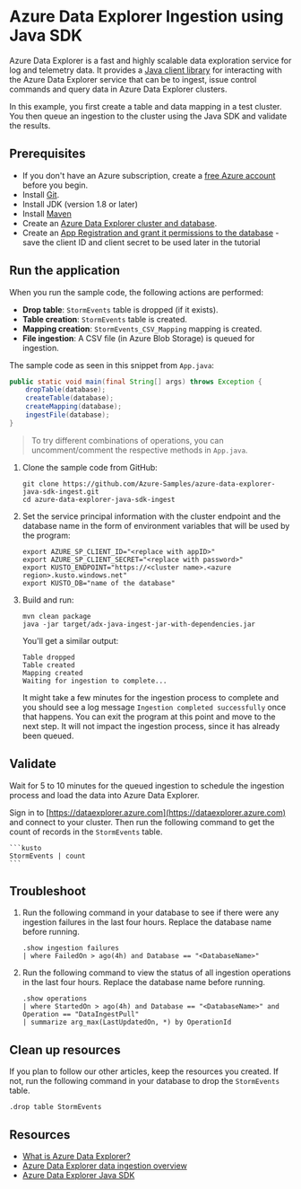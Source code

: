 # Azure Data Explorer Ingestion using Java SDK

Azure Data Explorer is a fast and highly scalable data exploration service for log and telemetry data. It provides a [Java client library](kusto/api/java/kusto-java-client-library.md) for interacting with the Azure Data Explorer service that can be to ingest, issue control commands and query data in Azure Data Explorer clusters.

In this example, you first create a table and data mapping in a test cluster. You then queue an ingestion to the cluster using the Java SDK and validate the results.

## Prerequisites

* If you don't have an Azure subscription, create a [free Azure account](https://azure.microsoft.com/free/) before you begin.
* Install [Git](https://git-scm.com/book/en/v2/Getting-Started-Installing-Git).
* Install JDK (version 1.8 or later)
* Install [Maven](https://maven.apache.org/download.cgi)
* Create an [Azure Data Explorer cluster and database](create-cluster-database-portal.md).
* Create an [App Registration and grant it permissions to the database](provision-azure-ad-app.md) - save the client ID and client secret to be used later in the tutorial

## Run the application

When you run the sample code, the following actions are performed:

- **Drop table**: `StormEvents` table is dropped (if it exists).
- **Table creation**: `StormEvents` table is created.
- **Mapping creation**: `StormEvents_CSV_Mapping` mapping is created.
- **File ingestion**: A CSV file (in Azure Blob Storage) is queued for ingestion.

The sample code as seen in this snippet from `App.java`: 

```java
public static void main(final String[] args) throws Exception {
    dropTable(database);
    createTable(database);
    createMapping(database);
    ingestFile(database);
}
```

> To try different combinations of operations, you can uncomment/comment the respective methods in `App.java`.

1. Clone the sample code from GitHub:

    ```console
    git clone https://github.com/Azure-Samples/azure-data-explorer-java-sdk-ingest.git
    cd azure-data-explorer-java-sdk-ingest
    ```

2. Set the service principal information with the cluster endpoint and the database name in the form of environment variables that will be used by the program:

    ```console
    export AZURE_SP_CLIENT_ID="<replace with appID>"
    export AZURE_SP_CLIENT_SECRET="<replace with password>"
    export KUSTO_ENDPOINT="https://<cluster name>.<azure region>.kusto.windows.net"
    export KUSTO_DB="name of the database"
    ```

3. Build and run:

    ```console
    mvn clean package
    java -jar target/adx-java-ingest-jar-with-dependencies.jar
    ```

    You'll get a similar output:

    ```console
    Table dropped
    Table created
    Mapping created
    Waiting for ingestion to complete...
    ```
    
    It might take a few minutes for the ingestion process to complete and you should see a log message `Ingestion completed successfully` once that happens. You can exit the program at this point and move to the next step. It will not impact the ingestion process, since it has already been queued.

## Validate

Wait for 5 to 10 minutes for the queued ingestion to schedule the ingestion process and load the data into Azure Data Explorer. 

Sign in to [https://dataexplorer.azure.com](https://dataexplorer.azure.com) and connect to your cluster. Then run the following command to get the count of records in the `StormEvents` table.

    ```kusto
    StormEvents | count
    ```

## Troubleshoot

1. Run the following command in your database to see if there were any ingestion failures in the last four hours. Replace the database name before running.

    ```kusto
    .show ingestion failures
    | where FailedOn > ago(4h) and Database == "<DatabaseName>"
    ```

2. Run the following command to view the status of all ingestion operations in the last four hours. Replace the database name before running.

    ```kusto
    .show operations
    | where StartedOn > ago(4h) and Database == "<DatabaseName>" and Operation == "DataIngestPull"
    | summarize arg_max(LastUpdatedOn, *) by OperationId
    ```

## Clean up resources

If you plan to follow our other articles, keep the resources you created. If not, run the following command in your database to drop the `StormEvents` table.

```kusto
.drop table StormEvents
```

## Resources

- [What is Azure Data Explorer?](https://docs.microsoft.com/en-us/azure/data-explorer/data-explorer-overview)
- [Azure Data Explorer data ingestion overview](https://docs.microsoft.com/en-us/azure/data-explorer/ingest-data-overview)
- [Azure Data Explorer Java SDK](https://docs.microsoft.com/en-us/azure/data-explorer/kusto/api/java/kusto-java-client-library)